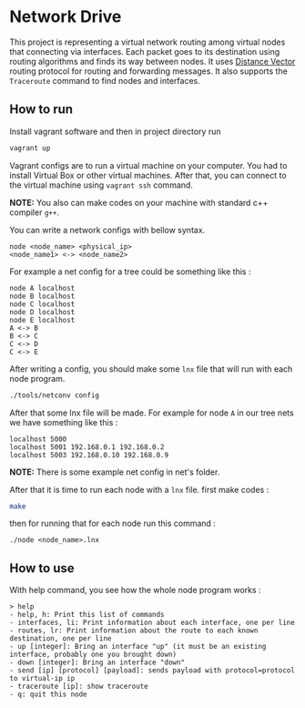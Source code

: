 # Network Drive

This project is representing a virtual network routing among virtual nodes that connecting via interfaces. Each packet goes to its destination using routing algorithms and finds its way between nodes. It uses [Distance Vector](https://en.wikipedia.org/wiki/Distance-vector_routing_protocol) routing protocol for routing and forwarding messages. It also supports the `Traceroute` command to find nodes and interfaces.


## How to run

Install vagrant software and then in project directory run 
```bash
vagrant up
```
Vagrant configs are to run a virtual machine on your computer. You had to install Virtual Box or other virtual machines.
After that, you can connect to the virtual machine using `vagrant ssh` command. 

**NOTE:** You also can make codes on your machine with standard c++ compiler `g++`.

You can write a network configs with bellow syntax. 
```
node <node_name> <physical_ip>
<node_name1> <-> <node_name2>
```
For example a net config for a tree could be something like this : 
```
node A localhost
node B localhost
node C localhost
node D localhost
node E localhost
A <-> B
B <-> C
C <-> D
C <-> E
```

After writing a config, you should make some `lnx` file that will run with each node program. 
```bash
./tools/netconv config
```
After that some lnx file will be made. For example for node `A` in our tree nets we have something like this : 
```
localhost 5000
localhost 5001 192.168.0.1 192.168.0.2
localhost 5003 192.168.0.10 192.168.0.9
```

**NOTE:** There is some example net config in net's folder.

After that it is time to run each node with a `lnx` file.
first make codes : 
```bash
make
```
then for running that for each node run this command : 
```
./node <node_name>.lnx
```

## How to use
With help command, you see how the whole node program works : 
```
> help
- help, h: Print this list of commands
- interfaces, li: Print information about each interface, one per line
- routes, lr: Print information about the route to each known destination, one per line
- up [integer]: Bring an interface "up" (it must be an existing interface, probably one you brought down)
- down [integer]: Bring an interface "down"
- send [ip] [protocol] [payload]: sends payload with protocol=protocol to virtual-ip ip
- traceroute [ip]: show traceroute
- q: quit this node
```
